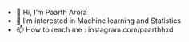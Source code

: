 - 👋 Hi, I’m Paarth Arora
- 👀 I’m interested in Machine learning and Statistics 
- 📫 How to reach me : instagram.com/paarthhxd 
